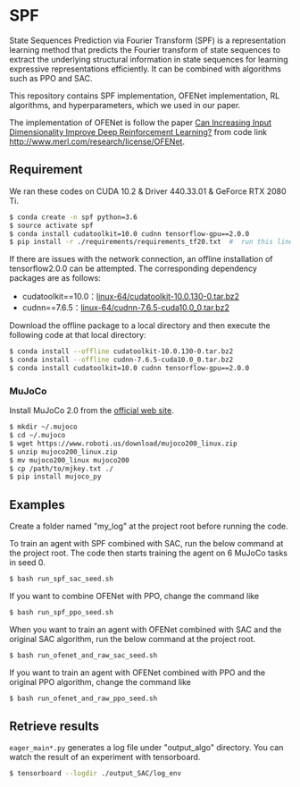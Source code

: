 # SPF
State Sequences Prediction via Fourier Transform (SPF) is a representation learning method that predicts the Fourier transform of state sequences to extract the underlying structural information in state sequences for learning expressive representations efficiently. 
It can be combined with algorithms such as PPO and SAC.

This repository contains SPF implementation, OFENet implementation, RL algorithms, and hyperparameters, which we used in our paper. 

The implementation of OFENet is follow the paper [Can Increasing Input Dimensionality Improve Deep Reinforcement Learning?](https://arxiv.org/abs/2003.01629) from code link http://www.merl.com/research/license/OFENet.


## Requirement
We ran these codes on CUDA 10.2 & Driver 440.33.01 & GeForce RTX 2080 Ti.

```bash
$ conda create -n spf python=3.6
$ source activate spf
$ conda install cudatoolkit=10.0 cudnn tensorflow-gpu==2.0.0
$ pip install -r ./requirements/requirements_tf20.txt  #  run this line at the project root
```
If there are issues with the network connection, an offline installation of tensorflow2.0.0 can be attempted. The corresponding dependency packages are as follows:

+ cudatoolkit==10.0：[linux-64/cudatoolkit-10.0.130-0.tar.bz2](https://anaconda.org/anaconda/cudatoolkit/10.0.130/download/linux-64/cudatoolkit-10.0.130-0.tar.bz2)
+ cudnn==7.6.5：[linux-64/cudnn-7.6.5-cuda10.0_0.tar.bz2](https://anaconda.org/anaconda/cudnn/7.6.5/download/linux-64/cudnn-7.6.5-cuda10.0_0.tar.bz2)

Download the offline package to a local directory and then execute the following code at that local directory:
```bash
$ conda install --offline cudatoolkit-10.0.130-0.tar.bz2
$ conda install --offline cudnn-7.6.5-cuda10.0_0.tar.bz2
$ conda install cudatoolkit=10.0 cudnn tensorflow-gpu==2.0.0
```


### MuJoCo

Install MuJoCo 2.0 from the [official web site](http://www.mujoco.org/index.html).

```bash
$ mkdir ~/.mujoco
$ cd ~/.mujoco
$ wget https://www.roboti.us/download/mujoco200_linux.zip
$ unzip mujoco200_linux.zip
$ mv mujoco200_linux mujoco200
$ cp /path/to/mjkey.txt ./
$ pip install mujoco_py
```

## Examples
Create a folder named "my_log" at the project root before running the code.

To train an agent with SPF combined with SAC, run the below command at the project root. The code then starts training the agent on 6 MuJoCo tasks in seed 0.

```bash
$ bash run_spf_sac_seed.sh
```

If you want to combine OFENet with PPO, change the command like

```bash
$ bash run_spf_ppo_seed.sh
```

When you want to train an agent with OFENet combined with SAC and the original SAC algorithm, run the below command at the project root.
```bash
$ bash run_ofenet_and_raw_sac_seed.sh
```

If you want to train an agent with OFENet combined with PPO and the original PPO algorithm, change the command like

```bash
$ bash run_ofenet_and_raw_ppo_seed.sh
```


## Retrieve results

`eager_main*.py` generates a log file under "output_algo" directory. 
You can watch the result of an experiment with tensorboard.

```bash
$ tensorboard --logdir ./output_SAC/log_env
```